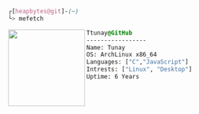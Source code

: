 

```css
┌[heapbytes@git]-(~)
└> mefetch
```
 

<div style="display:block;text-align:left"><img align="left" src="https://user-images.githubusercontent.com/56447720/215329483-0f7dcda1-71a7-495a-9097-2393af297636.png" border="0" style="width:156px;">
  
  ```css
  Ttunay@GitHub
  -----------------
  Name: Tunay
  OS: ArchLinux x86_64
  Languages: ["C","JavaScript"]
  Intrests: ["Linux", "Desktop"]  
  Uptime: 6 Years
  ```
</div>








